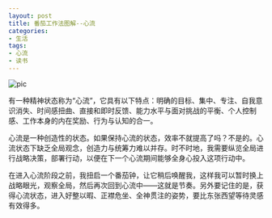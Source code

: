 ```yaml
---
layout: post
title: 番茄工作法图解--心流
categories:
- 生活
tags:
- 心流
- 读书
---
```


![pic](http://img3.douban.com/view/page_note/large/public/p12671922-1.jpg)

有一种精神状态称为“心流”，它具有以下特点：明确的目标、集中、专注、自我意识消失、时间感扭曲、直接和即时反馈、能力水平与面对挑战的平衡、个人控制感、工作本身的内在奖励、行为与认知的合一。

心流是一种创造性的状态。如果保持心流的状态，效率不就提高了吗？不是的。心流状态下缺乏全局观念，创造力与统筹力难以并存。时不时地，我需要纵览全局进行战略决策，部署行动，以便在下一个心流期间能够全身心投入这项行动中。

在进入心流阶段之前，我扭启一个番茄钟，让它稍后唤醒我，这样我可以暂时换上战略眼光，观察全局，然后再次回到心流中——这就是节奏。另外要记住的是，获得心流状态，进入好整以暇、正襟危坐、全神贯注的姿势，要比东张西望等待灵感有效得多。